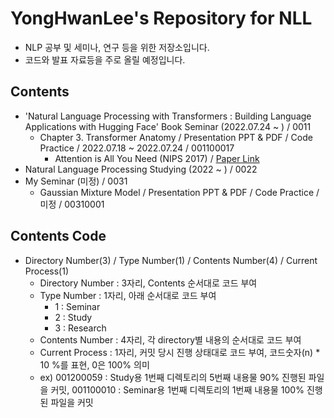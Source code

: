 # YongHwanLee's Repository for NLL
- NLP 공부 및 세미나, 연구 등을 위한 저장소입니다.
- 코드와 발표 자료등을 주로 올릴 예정입니다.

## Contents
- 'Natural Language Processing with Transformers : Building Language Applications with Hugging Face' Book Seminar (2022.07.24 ~ ) / 0011
    - Chapter 3. Transformer Anatomy / Presentation PPT & PDF / Code Practice / 2022.07.18 ~ 2022.07.24 / 001100017
        - Attention is All You Need (NIPS 2017) / [Paper Link](https://arxiv.org/abs/1706.03762)
- Natural Language Processing Studying (2022 ~ ) / 0022
- My Seminar (미정) / 0031
    - Gaussian Mixture Model / Presentation PPT & PDF / Code Practice / 미정 / 00310001

## Contents Code
- Directory Number(3) / Type Number(1) / Contents Number(4) / Current Process(1)
    - Directory Number : 3자리, Contents 순서대로 코드 부여
    - Type Number : 1자리, 아래 순서대로 코드 부여
        - 1 : Seminar
        - 2 : Study
        - 3 : Research
    - Contents Number : 4자리, 각 directory별 내용의 순서대로 코드 부여
    - Current Process : 1자리, 커밋 당시 진행 상태대로 코드 부여, 코드숫자(n) * 10 %를 표현, 0은 100% 의미
    - ex) 001200059 : Study용 1번째 디렉토리의 5번째 내용물 90% 진행된 파일을 커밋, 001100010 : Seminar용 1번째 디렉토리의 1번째 내용물 100% 진행된 파일을 커밋
